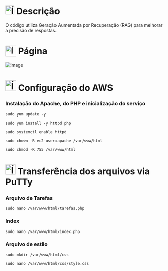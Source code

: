 # <img src="https://github.com/user-attachments/assets/caabfdf0-0f9e-44a3-8200-c6579fe87887" alt="Ícone de descrição" width="28"> Descrição
O código utiliza Geração Aumentada por Recuperação (RAG) para melhorar a precisão de respostas.

# <sub><img src="https://img.icons8.com/?size=100&id=L3V7IDcwKTn2&format=png&color=000000" alt="Ícone de tarefa" width="34"></sub> Página
![image](https://github.com/user-attachments/assets/de891fa4-a392-4fff-81cb-6f3f9ed354b2)

# <img src="https://img.icons8.com/?size=100&id=33039&format=png&color=000000" alt="Ícone da AWS" width="34"> Configuração do AWS
### Instalação do Apache, do PHP e inicialização do serviço
```
sudo yum update -y
```
```
sudo yum install -y httpd php
```
```
sudo systemctl enable httpd
```
```
sudo chown -R ec2-user:apache /var/www/html
```
```
sudo chmod -R 755 /var/www/html
```

# <img src="https://img.icons8.com/?size=100&id=duiaqXXFFuge&format=png&color=000000" alt="Ícone do PuTTy" width="32"> Transferência dos arquivos via PuTTy
### Arquivo de Tarefas
```
sudo nano /var/www/html/tarefas.php
```
### Index
```
sudo nano /var/www/html/index.php
```
### Arquivo de estilo
```
sudo mkdir /var/www/html/css
```
```
sudo nano /var/www/html/css/style.css
```
